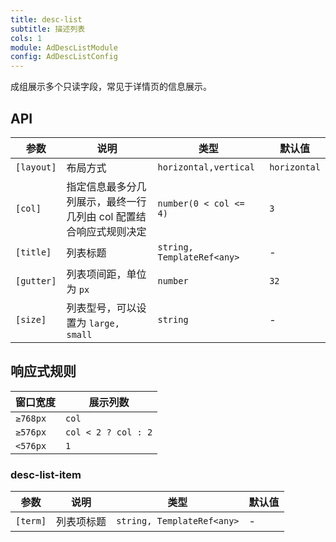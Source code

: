 ```yaml
---
title: desc-list
subtitle: 描述列表
cols: 1
module: AdDescListModule
config: AdDescListConfig
---
```


成组展示多个只读字段，常见于详情页的信息展示。

## API

参数 | 说明 | 类型 | 默认值
----|------|-----|------
`[layout]` | 布局方式  | `horizontal,vertical` | `horizontal`
`[col]` | 指定信息最多分几列展示，最终一行几列由 col 配置结合响应式规则决定 | `number(0 < col <= 4)` | `3`
`[title]` | 列表标题  | `string, TemplateRef<any>` | -
`[gutter]` | 列表项间距，单位为 `px`  | `number` | `32`
`[size]` | 列表型号，可以设置为 `large, small`  | `string` | -

## 响应式规则

| 窗口宽度             | 展示列数                                      |
|---------------------|---------------------------------------------|
| `≥768px`           |  `col`                                       |
| `≥576px`           |  `col < 2 ? col : 2`                         |
| `<576px`           |  `1`                                         |

### desc-list-item

| 参数      | 说明                                      | 类型         | 默认值 |
|----------|------------------------------------------|-------------|-------|
| `[term]`     | 列表项标题                                 | `string, TemplateRef<any>`  | - |

